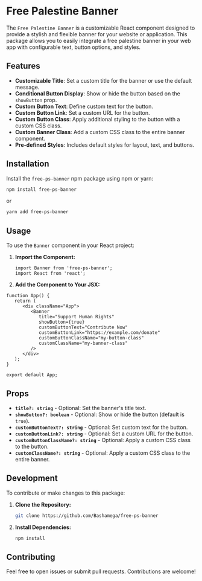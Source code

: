 # Free Palestine Banner

The `Free Palestine Banner` is a customizable React component designed to provide a stylish and flexible banner for your website or application. This package allows you to easily integrate a free palestine banner in your web app with configurable text, button options, and styles.

## Features

- **Customizable Title**: Set a custom title for the banner or use the default message.
- **Conditional Button Display**: Show or hide the button based on the `showButton` prop.
- **Custom Button Text**: Define custom text for the button.
- **Custom Button Link**: Set a custom URL for the button.
- **Custom Button Class**: Apply additional styling to the button with a custom CSS class.
- **Custom Banner Class**: Add a custom CSS class to the entire banner component.
- **Pre-defined Styles**: Includes default styles for layout, text, and buttons.

## Installation

Install the `free-ps-banner` npm package using npm or yarn:

```bash
npm install free-ps-banner
```

or

```bash
yarn add free-ps-banner
```

## Usage

To use the `Banner` component in your React project:

1. **Import the Component:**

   ```tsx
   import Banner from 'free-ps-banner';
   import React from 'react';
   ```

2. **Add the Component to Your JSX:**

```tsx
function App() {
   return (
      <div className="App">
         <Banner
            title="Support Human Rights"
            showButton={true}
            customButtonText="Contribute Now"
            customButtonLink="https://example.com/donate"
            customButtonClassName="my-button-class"
            customClassName="my-banner-class"
         />
      </div>
   );
}

export default App;
```

## Props

- **`title?: string`** - Optional: Set the banner's title text.
- **`showButton?: boolean`** - Optional: Show or hide the button (default is `true`).
- **`customButtonText?: string`** - Optional: Set custom text for the button.
- **`customButtonLink?: string`** - Optional: Set a custom URL for the button.
- **`customButtonClassName?: string`** - Optional: Apply a custom CSS class to the button.
- **`customClassName?: string`** - Optional: Apply a custom CSS class to the entire banner.

## Development

To contribute or make changes to this package:

1. **Clone the Repository:**

   ```bash
   git clone https://github.com/Bashamega/free-ps-banner
   ```

2. **Install Dependencies:**

   ```bash
   npm install
   ```

## Contributing

Feel free to open issues or submit pull requests. Contributions are welcome!

